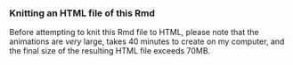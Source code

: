 ### Knitting an HTML file of this Rmd
Before attempting to knit this Rmd file to HTML, please note that the animations are _very_ large, takes 40 minutes to create on my computer, and the final size of the resulting HTML file exceeds 70MB.
